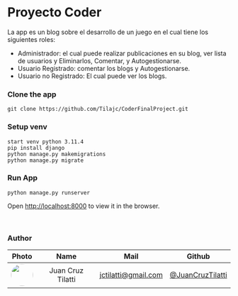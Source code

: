 # Proyecto Coder

La app es un blog sobre el desarrollo de un juego en el cual tiene los siguientes roles: 

* Administrador: el cual puede realizar publicaciones en su blog, ver lista de usuarios y Eliminarlos, Comentar, y Autogestionarse.
* Usuario Registrado: comentar los blogs y Autogestionarse.
* Usuario no Registrado: El cual puede ver los blogs.

### Clone the app

    git clone https://github.com/Tilajc/CoderFinalProject.git
 
### Setup venv

    start venv python 3.11.4
    pip install django
    python manage.py makemigrations
    python manage.py migrate

### Run App

    python manage.py runserver

Open [http://localhost:8000](http://localhost:8000) to view it in the browser.

<br>

### Author

|                                   Photo                                                                            |       Name        |            Mail            |                          Github                          |
|:------------------------------------------------------------------------------------------------------------------:| :---------------: | :------------------------: | :------------------------------------------------------: |
| <img src="https://avatars.githubusercontent.com/u/87544394?v=4" height="50" width="50" style="border-radius:50px"> | Juan Cruz Tilatti |    jctilatti@gmail.com     |      [@JuanCruzTilatti](https://github.com/Tilajc)       |

<br>